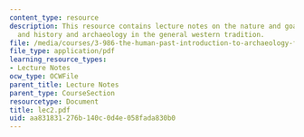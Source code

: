 ```yaml
---
content_type: resource
description: This resource contains lecture notes on the nature and goals of archeology,
  and history and archaeology in the general western tradition.
file: /media/courses/3-986-the-human-past-introduction-to-archaeology-fall-2006/aa831831276b140c0d4e058fada830b0_lec2.pdf
file_type: application/pdf
learning_resource_types:
- Lecture Notes
ocw_type: OCWFile
parent_title: Lecture Notes
parent_type: CourseSection
resourcetype: Document
title: lec2.pdf
uid: aa831831-276b-140c-0d4e-058fada830b0
---
```

